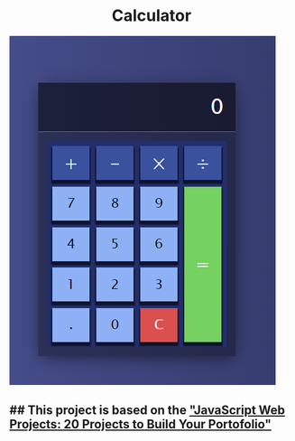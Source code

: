 <h1 align='center'>Calculator</h1>

![alt cover](cover.png)

## ## This project is based on the ["JavaScript Web Projects: 20 Projects to Build Your Portofolio"](https://www.udemy.com/course/javascript-web-projects-to-build-your-portfolio-resume/)
